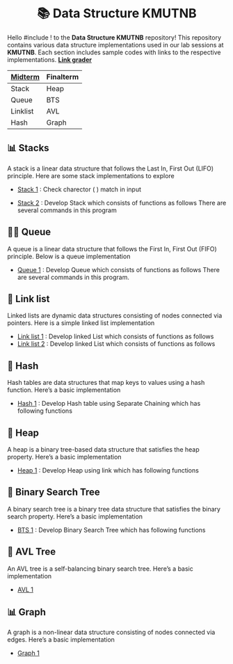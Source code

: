 <h1 align = center>📚 Data Structure KMUTNB </h1>

Hello #include <iostream> !  to the **Data Structure KMUTNB** repository! This repository contains various data structure implementations used in our lab sessions at **KMUTNB**. Each section includes sample codes with links to the respective implementations.
[**Link grader**](http://202.44.40.147/)

|[Midterm](https://github.com/Noppadol35/Data-Structure-Kmutnb/tree/main/Lab-Midterm)| Finalterm |
|--|--|
| Stack | Heap |
| Queue | BTS |
| Linklist | AVL |
| Hash | Graph |


## 📊 Stacks

A stack is a linear data structure that follows the Last In, First Out (LIFO) principle. Here are some stack implementations to explore

- [Stack 1](https://github.com/Noppadol35/Data-Structure-Kmutnb/blob/main/stacks/Stack.cpp) : Check charector ( ) match in input 

- [Stack 2](https://github.com/Noppadol35/Data-Structure-Kmutnb/blob/main/stacks/Stack2.cpp) : Develop Stack which consists of functions as follows There are several commands in this program

  

## 🚶🏻 Queue
A queue is a linear data structure that follows the First In, First Out (FIFO) principle. Below is a queue implementation

- [Queue 1](https://github.com/Noppadol35/Data-Structure-Kmutnb/blob/main/queue/Queue.cpp) : Develop Queue which consists of functions as follows There are several commands in this program.

  

## 🔗 Link list
Linked lists are dynamic data structures consisting of nodes connected via pointers. Here is a simple linked list implementation

- [Link list 1](https://github.com/Noppadol35/Data-Structure-Kmutnb/blob/main/linklist/Link-List.cpp) : Develop linked List which consists of functions as follows
- [Link list 2](https://github.com/Noppadol35/Data-Structure-Kmutnb/blob/main/linklist/Link-List-1.cpp) : Develop linked List which consists of functions as follows

  

## 🔑 Hash
Hash tables are data structures that map keys to values using a hash function. Here’s a basic implementation

- [Hash 1](https://github.com/Noppadol35/Data-Structure-Kmutnb/blob/main/hashTable) : Develop Hash table using Separate Chaining which has following functions

## 🔺 Heap
A heap is a binary tree-based data structure that satisfies the heap property. Here’s a basic implementation

- [Heap 1](https://github.com/Noppadol35/Data-Structure-Kmutnb/tree/main/heap) : Develop Heap using link which has following functions

## 🌲 Binary Search Tree
A binary search tree is a binary tree data structure that satisfies the binary search property. Here’s a basic implementation

- [BTS 1](https://github.com/Noppadol35/Data-Structure-Kmutnb/tree/main/BST) : Develop Binary Search Tree which has following functions

## 🌲 AVL Tree
An AVL tree is a self-balancing binary search tree. Here’s a basic implementation

- [AVL 1]()

## 📊 Graph
A graph is a non-linear data structure consisting of nodes connected via edges. Here’s a basic implementation

- [Graph 1]()
